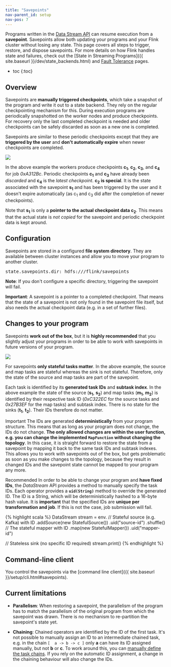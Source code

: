 ```yaml
---
title: "Savepoints"
nav-parent_id: setup
nav-pos: 7
---
```

<!--
Licensed to the Apache Software Foundation (ASF) under one
or more contributor license agreements.  See the NOTICE file
distributed with this work for additional information
regarding copyright ownership.  The ASF licenses this file
to you under the Apache License, Version 2.0 (the
"License"); you may not use this file except in compliance
with the License.  You may obtain a copy of the License at

  http://www.apache.org/licenses/LICENSE-2.0

Unless required by applicable law or agreed to in writing,
software distributed under the License is distributed on an
"AS IS" BASIS, WITHOUT WARRANTIES OR CONDITIONS OF ANY
KIND, either express or implied.  See the License for the
specific language governing permissions and limitations
under the License.
-->

Programs written in the [Data Stream API](index.html) can resume execution from a **savepoint**. Savepoints allow both updating your programs and your Flink cluster without losing any state. This page covers all steps to trigger, restore, and dispose savepoints. For more details on how Flink handles state and failures, check out the [State in Streaming Programs]({{ site.baseurl }}/dev/state_backends.html) and [Fault Tolerance](fault_tolerance.html) pages.

* toc
{:toc}

## Overview

Savepoints are **manually triggered checkpoints**, which take a snapshot of the program and write it out to a state backend. They rely on the regular checkpointing mechanism for this. During execution programs are periodically snapshotted on the worker nodes and produce checkpoints. For recovery only the last completed checkpoint is needed and older checkpoints can be safely discarded as soon as a new one is completed.

Savepoints are similar to these periodic checkpoints except that they are **triggered by the user** and **don't automatically expire** when newer checkpoints are completed.

<img src="{{ site.baseurl }}/fig/savepoints-overview.png" class="center" />

In the above example the workers produce checkpoints **c<sub>1</sub>**, **c<sub>2</sub>**, **c<sub>3</sub>**, and **c<sub>4</sub>** for job *0xA312Bc*. Periodic checkpoints **c<sub>1</sub>** and **c<sub>3</sub>** have already been *discarded* and **c<sub>4</sub>** is the *latest checkpoint*. **c<sub>2</sub> is special**. It is the state associated with the savepoint **s<sub>1</sub>** and has been triggered by the user and it doesn't expire automatically (as c<sub>1</sub> and c<sub>3</sub> did after the completion of newer checkpoints).

Note that **s<sub>1</sub>** is only a **pointer to the actual checkpoint data c<sub>2</sub>**. This means that the actual state is *not copied* for the savepoint and periodic checkpoint data is kept around.

## Configuration

Savepoints are stored in a configured **file system directory**. They are available between cluster instances and allow you to move your program to another cluster.

<pre>
state.savepoints.dir: hdfs:///flink/savepoints
</pre>

**Note**: If you don't configure a specific directory, triggering the savepoint will fail.

**Important**: A savepoint is a pointer to a completed checkpoint. That means that the state of a savepoint is not only found in the savepoint file itself, but also needs the actual checkpoint data (e.g. in a set of further files).

## Changes to your program

Savepoints **work out of the box**, but it is **highly recommended** that you slightly adjust your programs in order to be able to work with savepoints in future versions of your program.

<img src="{{ site.baseurl }}/fig/savepoints-program_ids.png" class="center" />

For savepoints **only stateful tasks matter**. In the above example, the source and map tasks are stateful whereas the sink is not stateful. Therefore, only the state of the source and map tasks are part of the savepoint.

Each task is identified by its **generated task IDs** and **subtask index**. In the above example the state of the source (**s<sub>1</sub>**, **s<sub>2</sub>**) and map tasks (**m<sub>1</sub>**, **m<sub>2</sub>**) is identified by their respective task ID (*0xC322EC* for the source tasks and *0x27B3EF* for the map tasks) and subtask index. There is no state for the sinks (**t<sub>1</sub>**, **t<sub>2</sub>**). Their IDs therefore do not matter.

<span class="label label-danger">Important</span> The IDs are generated **deterministically** from your program structure. This means that as long as your program does not change, the IDs do not change. **The only allowed changes are within the user function, e.g. you can change the implemented `MapFunction` without changing the topology**. In this case, it is straight forward to restore the state from a savepoint by mapping it back to the same task IDs and subtask indexes. This allows you to work with savepoints out of the box, but gets problematic as soon as you make changes to the topology, because they result in changed IDs and the savepoint state cannot be mapped to your program any more.

<span class="label label-info">Recommended</span> In order to be able to change your program and **have fixed IDs**, the *DataStream* API provides a method to manually specify the task IDs. Each operator provides a **`uid(String)`** method to override the generated ID. The ID is a String, which will be deterministically hashed to a 16-byte hash value. It is **important** that the specified IDs are **unique per transformation and job**. If this is not the case, job submission will fail.

{% highlight scala %}
DataStream<String> stream = env.
  // Stateful source (e.g. Kafka) with ID
  .addSource(new StatefulSource())
  .uid("source-id")
  .shuffle()
  // The stateful mapper with ID
  .map(new StatefulMapper())
  .uid("mapper-id")

// Stateless sink (no specific ID required)
stream.print()
{% endhighlight %}

## Command-line client

You control the savepoints via the [command line client]({{ site.baseurl }}/setup/cli.html#savepoints).

## Current limitations

- **Parallelism**: When restoring a savepoint, the parallelism of the program has to match the parallelism of the original program from which the savepoint was drawn. There is no mechanism to re-partition the savepoint's state yet.

- **Chaining**: Chained operators are identified by the ID of the first task. It's not possible to manually assign an ID to an intermediate chained task, e.g. in the chain `[  a -> b -> c ]` only **a** can have its ID assigned manually, but not **b** or **c**. To work around this, you can [manually define the task chains](index.html#task-chaining-and-resource-groups). If you rely on the automatic ID assignment, a change in the chaining behaviour will also change the IDs.
